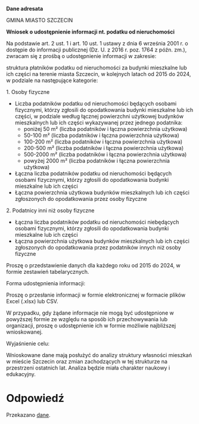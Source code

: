 **Dane adresata**

GMINA MIASTO SZCZECIN

**Wniosek o udostępnienie informacji nt. podatku od nieruchomości**

Na podstawie art. 2 ust. 1 i art. 10 ust. 1 ustawy z dnia 6 września 2001 r. o dostępie do informacji publicznej (Dz. U. z 2016 r. poz. 1764 z późn. zm.), zwracam się z prośbą o udostępnienie informacji w zakresie:

struktura płatników podatku od nieruchomości za budynki mieszkalne lub ich części na terenie miasta Szczecin, w kolejnych latach od 2015 do 2024, w podziale na następujące kategorie:

1\. Osoby fizyczne

* Liczba podatników podatku od nieruchomości będących osobami fizycznymi, którzy zgłosili do opodatkowania budynki mieszkalne lub ich części, w podziale według łącznej powierzchni użytkowej budynków mieszkalnych lub ich części wykazywanej przez jednego podatnika:  
  * poniżej 50 m² (liczba podatników i łączna powierzchnia użytkowa)  
  * 50-100 m² (liczba podatników i łączna powierzchnia użytkowa)  
  * 100-200 m² (liczba podatników i łączna powierzchnia użytkowa)  
  * 200-500 m² (liczba podatników i łączna powierzchnia użytkowa)  
  * 500-2000 m² (liczba podatników i łączna powierzchnia użytkowa)  
  * powyżej 2000 m² (liczba podatników i łączna powierzchnia użytkowa)  
* Łączna liczba podatników podatku od nieruchomości będących osobami fizycznymi, którzy zgłosili do opodatkowania budynki mieszkalne lub ich części  
* Łączna powierzchnia użytkowa budynków mieszkalnych lub ich części zgłoszonych do opodatkowania przez osoby fizyczne

2\. Podatnicy inni niż osoby fizyczne

* Łączna liczba podatników podatku od nieruchomości niebędących osobami fizycznymi, którzy zgłosili do opodatkowania budynki mieszkalne lub ich części  
* Łączna powierzchnia użytkowa budynków mieszkalnych lub ich części zgłoszonych do opodatkowania przez podatników innych niż osoby fizyczne

Proszę o przedstawienie danych dla każdego roku od 2015 do 2024, w formie zestawień tabelarycznych.

Forma udostępnienia informacji:

Proszę o przesłanie informacji w formie elektronicznej w formacie plików Excel (.xlsx) lub CSV.

W przypadku, gdy żądane informacje nie mogą być udostępnione w powyższej formie ze względu na sposób ich przechowywania lub organizacji, proszę o udostępnienie ich w formie możliwie najbliższej wnioskowanej.

Wyjaśnienie celu:

Wnioskowane dane mają posłużyć do analizy struktury własności mieszkań w mieście Szczecin oraz zmian zachodzących w tej strukturze na przestrzeni ostatnich lat. Analiza będzie miała charakter naukowy i edukacyjny.

# Odpowiedź

Przekazano [dane](data/Szczecin_2015_2024).